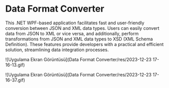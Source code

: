 # Data Format Converter

This .NET WPF-based application facilitates fast and user-friendly conversion between JSON and XML data types. Users can easily convert data from JSON to XML or vice versa, and additionally, perform transformations from JSON and XML data types to XSD (XML Schema Definition). These features provide developers with a practical and efficient solution, streamlining data integration processes.

![Uygulama Ekran Görüntüsü](Data Format Converter/res/2023-12-23 17-16-13.gif)

![Uygulama Ekran Görüntüsü](Data Format Converter/res/2023-12-23 17-16-37.gif)



